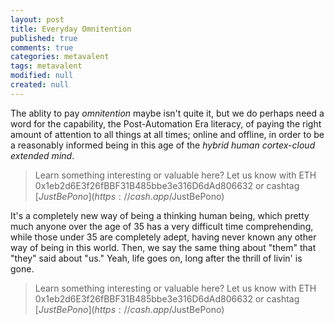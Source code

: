 ```yaml
---
layout: post
title: Everyday Omnitention
published: true
comments: true
categories: metavalent
tags: metavalent
modified: null
created: null
---
```


The ablity to pay _omnitention_ maybe isn't quite it, but we do perhaps need a word for the capability, the Post-Automation Era literacy, of paying the right amount of attention to all things at all times; online and offline, in order to be a reasonably informed being in this age of the _hybrid human cortex-cloud extended mind_.

> Learn something interesting or valuable here? Let us know with ETH 0x1eb2d6E3f26fBBF31B485bbe3e316D6dAd806632 or cashtag [$JustBePono](https://cash.app/$JustBePono)

It's a completely new way of being a thinking human being, which pretty much anyone over the age of 35 has a very difficult time comprehending, while those under 35 are completely adept, having never known any other way of being in this world. Then, we say the same thing about "them" that "they" said about "us." Yeah, life goes on, long after the thrill of livin' is gone.


> Learn something interesting or valuable here? Let us know with ETH 0x1eb2d6E3f26fBBF31B485bbe3e316D6dAd806632 or cashtag [$JustBePono](https://cash.app/$JustBePono)